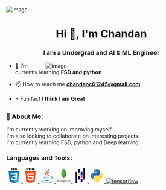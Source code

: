 <img align="center" alt="image" width=2200 src=https://i.pinimg.com/originals/bc/87/e5/bc87e5124f8d2cfe810d403adc96ad01.gif>
<h1 align="center">Hi 👋, I'm Chandan</h1>
<h3 align="center">I am a Undergrad and AI & ML Engineer</h3>

<img align="right" alt="image" width=400 src=https://user-images.githubusercontent.com/74038190/235224431-e8c8c12e-6826-47f1-89fb-2ddad83b3abf.gif>

- 🌱 I’m currently learning **FSD and python**

- 📫 How to reach me **chandanc01245@gmail.com**

- ⚡ Fun fact **I think I am Great**

### 💫 About Me:
I'm currently working on Improving myself.<br>I'm also looking to collaborate on interesting projects.<br> I'm currently learning FSD, python and Deep learning.

<h3 align="left">Languages and Tools:</h3>
<p align="left"> <a href="https://www.w3schools.com/css/" target="_blank" rel="noreferrer"> <img src="https://raw.githubusercontent.com/devicons/devicon/master/icons/css3/css3-original-wordmark.svg" alt="css3" width="40" height="40"/> </a> <a href="https://www.w3.org/html/" target="_blank" rel="noreferrer"> <img src="https://raw.githubusercontent.com/devicons/devicon/master/icons/html5/html5-original-wordmark.svg" alt="html5" width="40" height="40"/> </a> <a href="https://www.java.com" target="_blank" rel="noreferrer"> <img src="https://raw.githubusercontent.com/devicons/devicon/master/icons/java/java-original.svg" alt="java" width="40" height="40"/> </a> <a href="https://www.mongodb.com/" target="_blank" rel="noreferrer"> <img src="https://raw.githubusercontent.com/devicons/devicon/master/icons/mongodb/mongodb-original-wordmark.svg" alt="mongodb" width="40" height="40"/> </a> <a href="https://pandas.pydata.org/" target="_blank" rel="noreferrer"> <img src="https://raw.githubusercontent.com/devicons/devicon/2ae2a900d2f041da66e950e4d48052658d850630/icons/pandas/pandas-original.svg" alt="pandas" width="40" height="40"/> </a> <a href="https://www.python.org" target="_blank" rel="noreferrer"> <img src="https://raw.githubusercontent.com/devicons/devicon/master/icons/python/python-original.svg" alt="python" width="40" height="40"/> </a> <a href="https://www.tensorflow.org" target="_blank" rel="noreferrer"> <img src="https://www.vectorlogo.zone/logos/tensorflow/tensorflow-icon.svg" alt="tensorflow" width="40" height="40"/> </a> </p>
